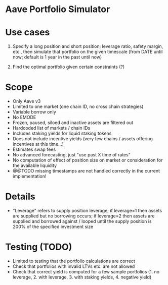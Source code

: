# Aave Portfolio Simulator

# Use cases

1. Specify a long position and short position; leverage ratio, safety margin, etc.,
then simulate that portfolio on the given timescale (from DATE until now; default is 1 year in the past until now)

2. Find the optimal portfolio given certain constraints (?)

# Scope

* Only Aave v3
* Limited to one market (one chain ID, no cross chain strategies)
* Variable borrow only
* No EMODE
* Frozen, paused, siloed and inactive assets are filtered out
* Hardcoded list of markets / chain IDs
* Includes staking yields for liquid staking tokens
* Does not include incentive yields (very few chains / assets offering incentives at this time...)
* Estimates swap fees
* No advanced forecasting, just "use past X time of rates"
* No computation of effect of position size on market or consideration for the available liquidity
* @@TODO missing timestamps are not handled correctly in the current implementation!

# Details

* "Leverage" refers to supply position leverage; if leverage=1 then assets are supplied but no borrowing occurs; if leverage=2 then assets are supplied and borrowed against / looped until the supply position is 200% of the specified investment size

# Testing (TODO)

* Limited to testing that the portfolio calculations are correct
* Check that portfolios with invalid LTVs etc. are not allowed
* Check that correct yield is computed for a few sample portfolios (1. no leverage, 2. with leverage, 3. with staking yields, 4. negative yield)